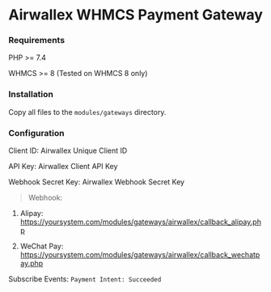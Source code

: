 # Airwallex WHMCS Payment Gateway

### Requirements

PHP >= 7.4

WHMCS >= 8 (Tested on WHMCS 8 only)

### Installation

Copy all files to the `modules/gateways` directory.

### Configuration

Client ID: Airwallex Unique Client ID

API Key: Airwallex Client API Key

Webhook Secret Key: Airwallex Webhook Secret Key

> Webhook:

1. Alipay: https://yoursystem.com/modules/gateways/airwallex/callback_alipay.php

2. WeChat Pay: https://yoursystem.com/modules/gateways/airwallex/callback_wechatpay.php

Subscribe Events: `Payment Intent: Succeeded`
